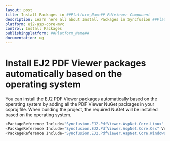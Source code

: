 ```yaml
---
layout: post
title: Install Packages in ##Platform_Name## Pdfviewer Component
description: Learn here all about Install Packages in Syncfusion ##Platform_Name## Pdfviewer component of Syncfusion Essential JS 2 and more.
platform: ej2-asp-core-mvc
control: Install Packages
publishingplatform: ##Platform_Name##
documentation: ug
---
```


# Install EJ2 PDF Viewer packages automatically based on the operating system

You can install the EJ2 PDF Viewer packages automatically based on the operating system by adding all the PDF Viewer NuGet packages in your csproj file. When building the project, the required NuGet will be installed based on the operating system.

```cs
<PackageReference Include="Syncfusion.EJ2.PdfViewer.AspNet.Core.Linux" Version="19.1.0.56" Condition="$([MSBuild]::IsOsPlatform('Linux'))"/>
<PackageReference Include="Syncfusion.EJ2.PdfViewer.AspNet.Core.Osx" Version="19.1.0.56" Condition="$([MSBuild]::IsOsPlatform('OSX'))"/>
<PackageReference Include="Syncfusion.EJ2.PdfViewer.AspNet.Core.Windows" Version="19.1.0.56" Condition="$([MSBuild]::IsOsPlatform('Windows'))"/>
```